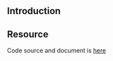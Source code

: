 ## Introduction

## Resource

Code source and document is [here](https://github.com/kcl-lang/artifacthub/tree/main/conditionally-add-labels)
